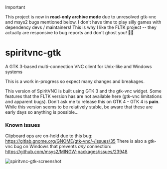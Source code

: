 > [!IMPORTANT]
> This project is now in **read-only archive mode** due to unresolved gtk-vnc and msys2 bugs mentioned below. I don't have time to play silly games with dependency devs / maintainers! This is why I like the FLTK project -- they actually are responsive to bug reports and don't ghost you! 🤷‍♂️

# spiritvnc-gtk
A GTK 3-based multi-connection VNC client for Unix-like and Windows systems 

This is a work in-progress so expect many changes and breakages.

This version of SpiritVNC is built using GTK 3 and the gtk-vnc widget.  Some features that the FLTK version has are not available here (gtk-vnc limitations and apparent bugs).  Don't ask me to release this on GTK 4 - GTK 4 is **pain**.  While this version seems to be relatively stable, be aware that these are early days so anything is possible...  

### Known issues ###
Clipboard ops are on-hold due to this bug: https://gitlab.gnome.org/GNOME/gtk-vnc/-/issues/35  There is also a gtk-vnc bug on Windows that prevents _any_ connection: https://github.com/msys2/MINGW-packages/issues/23948

![spiritvnc-gtk-screenshot](https://github.com/user-attachments/assets/b990beba-dfa5-4ee1-8f8f-9ba2bd535d87)
